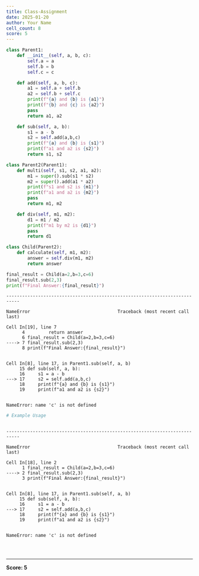 ```yaml
---
title: Class-Assignment
date: 2025-01-20
author: Your Name
cell_count: 8
score: 5
---
```


```python
class Parent1:
    def __init__(self, a, b, c):
        self.a = a
        self.b = b
        self.c = c

    def add(self, a, b, c):
        a1 = self.a + self.b
        a2 = self.b + self.c
        print(f"{a} and {b} is {a1}")
        print(f"{b} and {c} is {a2}")
        pass
        return a1, a2

    def sub(self, a, b):
        s1 = a - b
        s2 = self.add(a,b,c)
        print(f"{a} and {b} is {s1}")
        print(f"a1 and a2 is {s2}")
        return s1, s2
```


```python
class Parent2(Parent1):
    def multi(self, s1, s2, a1, a2):
        m1 = super().sub(s1 * s2)
        m2 = super().add(a1 * a2)
        print(f"s1 and s2 is {m1}")
        print(f"a1 and a2 is {m2}")
        pass
        return m1, m2

    def div(self, m1, m2):
        d1 = m1 / m2
        print(f"m1 by m2 is {d1}")
        pass
        return d1
```


```python
class Child(Parent2):
    def calculate(self, m1, m2):
        answer = self.div(m1, m2)
        return answer

final_result = Child(a=2,b=3,c=6)
final_result.sub(2,3)
print(f"Final Answer:{final_result}")
```


    ---------------------------------------------------------------------------

    NameError                                 Traceback (most recent call last)

    Cell In[19], line 7
          4         return answer
          6 final_result = Child(a=2,b=3,c=6)
    ----> 7 final_result.sub(2,3)
          8 print(f"Final Answer:{final_result}")


    Cell In[8], line 17, in Parent1.sub(self, a, b)
         15 def sub(self, a, b):
         16     s1 = a - b
    ---> 17     s2 = self.add(a,b,c)
         18     print(f"{a} and {b} is {s1}")
         19     print(f"a1 and a2 is {s2}")


    NameError: name 'c' is not defined



```python
# Example Usage

```


```python

```


    ---------------------------------------------------------------------------

    NameError                                 Traceback (most recent call last)

    Cell In[18], line 2
          1 final_result = Child(a=2,b=3,c=6)
    ----> 2 final_result.sub(2,3)
          3 print(f"Final Answer:{final_result}")


    Cell In[8], line 17, in Parent1.sub(self, a, b)
         15 def sub(self, a, b):
         16     s1 = a - b
    ---> 17     s2 = self.add(a,b,c)
         18     print(f"{a} and {b} is {s1}")
         19     print(f"a1 and a2 is {s2}")


    NameError: name 'c' is not defined



```python

```


```python

```


```python


```


---
**Score: 5**

